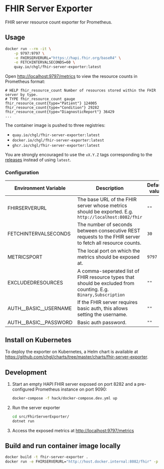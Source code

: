 # FHIR Server Exporter

FHIR server resource count exporter for Prometheus.

## Usage

```sh
docker run --rm -it \
    -p 9797:9797 \
    -e FHIRSERVERURL="https://hapi.fhir.org/baseR4" \
    -e FETCHINTERVALSECONDS=60 \
    quay.io/chgl/fhir-server-exporter:latest
```

Open <http://localhost:9797/metrics> to view the resource counts in Prometheus format:

```console
# HELP fhir_resource_count Number of resources stored within the FHIR server by type.
# TYPE fhir_resource_count gauge
fhir_resource_count{type="Patient"} 124005
fhir_resource_count{type="Condition"} 29282
fhir_resource_count{type="DiagnosticReport"} 36429
...
```

The container image is pushed to three registries:

- `quay.io/chgl/fhir-server-exporter:latest`
- `docker.io/chgl/fhir-server-exporter:latest`
- `ghcr.io/chgl/fhir-server-exporter:latest`

You are strongly encouraged to use the `vX.Y.Z` tags corresponding to the [releases](https://github.com/chgl/fhir-server-exporter/releases)
instead of using `latest`.

### Configuration

| Environment Variable      | Description                                                                                                     | Default value |
| ------------------------- | --------------------------------------------------------------------------------------------------------------- | ------------- |
| FHIRSERVERURL             | The base URL of the FHIR server whose metrics should be exported. E.g. `http://localhost:8082/fhir`             | `""`          |
| FETCHINTERVALSECONDS      | The number of seconds between consecutive REST requests to the FHIR server to fetch all resource counts.        | `30`          |
| METRICSPORT               | The local port on which the metrics should be exposed at.                                                       | `9797`        |
| EXCLUDEDRESOURCES         | A comma-seperated list of FHIR resource types that should be excluded from counting. E.g. `Binary,Subscription` | `""`          |
| AUTH\_\_BASIC\_\_USERNAME | If the FHIR server requires basic auth, this allows setting the username.                                       | `""`          |
| AUTH\_\_BASIC\_\_PASSWORD | Basic auth password.                                                                                            | `""`          |

## Install on Kubernetes

To deploy the exporter on Kubernetes, a Helm chart is available at <https://github.com/chgl/charts/tree/master/charts/fhir-server-exporter>.

## Development

1. Start an empty HAPI FHIR server exposed on port 8282 and a pre-configured Prometheus instance on port 9090:

   ```sh
   docker-compose -f hack/docker-compose.dev.yml up
   ```

1. Run the server exporter

   ```sh
   cd src/FhirServerExporter/
   dotnet run
   ```

1. Access the exposed metrics at <http://localhost:9797/metrics>

## Build and run container image locally

```sh
docker build -t fhir-server-exporter .
docker run -e FHIRSERVERURL="http://host.docker.internal:8082/fhir" -p 9797:9797 fhir-server-exporter
```
